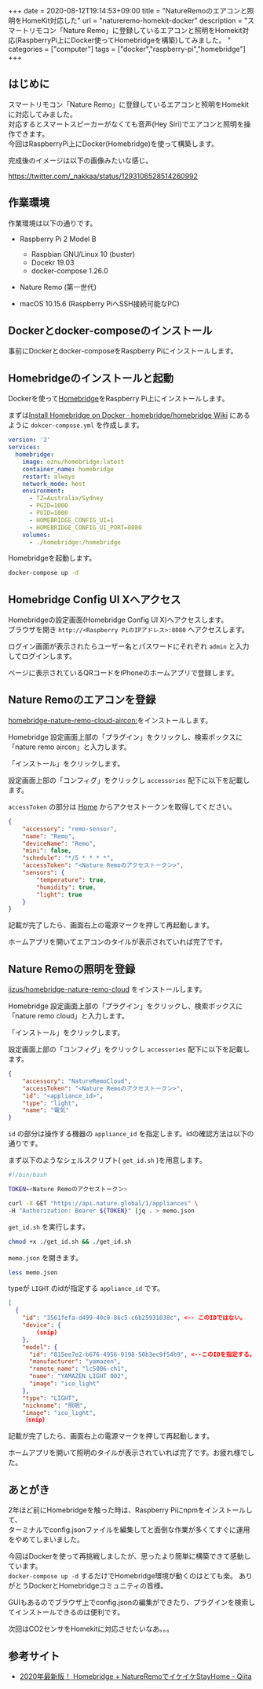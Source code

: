 +++ 
date = 2020-08-12T19:14:53+09:00
title = "NatureRemoのエアコンと照明をHomeKit対応した"
url = "natureremo-homekit-docker"
description = "スマートリモコン「Nature Remo」に登録しているエアコンと照明をHomekit対応(RaspberryPi上にDocker使ってHomebridgeを構築)してみました。  "
categories = ["computer"]
tags = ["docker","raspberry-pi","homebridge"]
+++


## はじめに

スマートリモコン「Nature Remo」に登録しているエアコンと照明をHomekitに対応してみました。  
対応するとスマートスピーカーがなくても音声(Hey Siri)でエアコンと照明を操作できます。  
今回はRaspberryPi上にDocker(Homebridge)を使って構築します。

完成後のイメージは以下の画像みたいな感じ。

https://twitter.com/_nakkaa/status/1293106528514260992

## 作業環境

作業環境は以下の通りです。

* Raspberry Pi 2 Model B
  * Raspbian GNU/Linux 10 (buster)
  * Docekr 19.03
  * docker-compose 1.26.0

* Nature Remo (第一世代)

* macOS 10.15.6 (Raspberry PiへSSH接続可能なPC)

## Dockerとdocker-composeのインストール

事前にDockerとdocker-composeをRaspberry Piにインストールします。

## Homebridgeのインストールと起動

Dockerを使って[Homebridge](https://homebridge.io/)をRaspberry Pi上にインストールします。

まずは[Install Homebridge on Docker · homebridge/homebridge Wiki](https://github.com/homebridge/homebridge/wiki/Install-Homebridge-on-Docker#step-2-create-docker-compose-manifest)
にあるように `dokcer-compose.yml` を作成します。

```yml
version: '2'
services:
  homebridge:
    image: oznu/homebridge:latest
    container_name: homebridge
    restart: always
    network_mode: host
    environment:
      - TZ=Australia/Sydney
      - PGID=1000
      - PUID=1000
      - HOMEBRIDGE_CONFIG_UI=1
      - HOMEBRIDGE_CONFIG_UI_PORT=8080
    volumes:
      - ./homebridge:/homebridge
```

Homebridgeを起動します。

```sh
docker-compose up -d
```

## Homebridge Config UI Xへアクセス

Homebridgeの設定画面(Homebridge Config UI X)へアクセスします。  
ブラウザを開き `http://<Raspberry PiのIPアドレス>:8080` へアクセスします。  

ログイン画面が表示されたらユーザー名とパスワードにそれぞれ `admin` と入力してログインします。

ページに表示されているQRコードをiPhoneのホームアプリで登録します。

## Nature Remoのエアコンを登録

[homebridge-nature-remo-cloud-aircon:](https://github.com/kmaehashi/homebridge-nature-remo-cloud-aircon#readme)をインストールします。

Homebridge 設定画面上部の「プラグイン」をクリックし、検索ボックスに「nature remo aircon」と入力します。

「インストール」をクリックします。

設定画面上部の「コンフィグ」をクリックし `accessories` 配下に以下を記載します。

`accessToken` の部分は [Home](https://home.nature.global/) からアクセストークンを取得してください。

```json
{
    "accessory": "remo-sensor",
    "name": "Remo",
    "deviceName": "Remo",
    "mini": false,
    "schedule": "*/5 * * * *",
    "accessToken": "<Nature Remoのアクセストークン>",
    "sensors": {
        "temperature": true,
        "humidity": true,
        "light": true
    }
}
```

記載が完了したら、画面右上の電源マークを押して再起動します。  

ホームアプリを開いてエアコンのタイルが表示されていれば完了です。

## Nature Remoの照明を登録

[iizus/homebridge-nature-remo-cloud](https://github.com/iizus/homebridge-nature-remo-cloud#readme)
をインストールします。

Homebridge 設定画面上部の「プラグイン」をクリックし、検索ボックスに「nature remo cloud」と入力します。

「インストール」をクリックします。

設定画面上部の「コンフィグ」をクリックし `accessories` 配下に以下を記載します。

```json
{
    "accessory": "NatureRemoCloud",
    "accessToken": "<Nature Remoのアクセストークン>",
    "id": "<appliance_id>",
    "type": "light",
    "name": "電気"
}
```

`id` の部分は操作する機器の `appliance_id` を指定します。idの確認方法は以下の通りです。

まず以下のようなシェルスクリプト( `get_id.sh` )を用意します。

```sh
#!/bin/bash

TOKEN=<Nature Remoのアクセストークン>

curl -X GET "https://api.nature.global/1/appliances" \
-H "Authorization: Bearer ${TOKEN}" |jq . > memo.json
```

`get_id.sh` を実行します。

```sh
chmod +x ./get_id.sh && ./get_id.sh
```

`memo.json` を開きます。

```sh
less memo.json
```

typeが `LIGHT` のidが指定する `appliance_id` です。

```json
[
  {
    "id": "3561fefa-d499-40c0-86c5-c6b25931038c", <-- このIDではない。
    "device": {
        (snip)
    },
    "model": {
      "id": "815ee7e2-b676-4956-9198-50b3ec9f54b9", <--このIDを指定する。
      "manufacturer": "yamazen",
      "remote_name": "lc5006-ch1",
      "name": "YAMAZEN LIGHT 002",
      "image": "ico_light"
    },
    "type": "LIGHT",
    "nickname": "照明",
    "image": "ico_light",
    （snip）
```

記載が完了したら、画面右上の電源マークを押して再起動します。  

ホームアプリを開いて照明のタイルが表示されていれば完了です。お疲れ様でした。

## あとがき

2年ほど前にHomebridgeを触った時は、Raspberry Piにnpmをインストールして、  
ターミナルでconfig.jsonファイルを編集してと面倒な作業が多くてすぐに運用をやめてしまいました。  

今回はDockerを使って再挑戦しましたが、思ったより簡単に構築できて感動しています。  
`docker-compose up -d` するだけでHomebridge環境が動くのはとても楽。
ありがとうDockerとHomebridgeコミュニティの皆様。  

GUIもあるのでブラウザ上でconfig.jsonの編集ができたり、プラグインを検索してインストールできるのは便利です。

次回はCO2センサをHomekitに対応させたいなあ。。。

## 参考サイト

* [2020年最新版！ Homebridge + NatureRemoでイケイケStayHome - Qiita](https://qiita.com/sskmy1024y/items/181640b20653ae595b0a)
